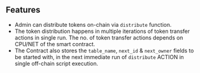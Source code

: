 ## Features
* Admin can distribute tokens on-chain via `distribute` function.
* The token distribution happens in multiple iterations of token transfer actions in single run. The no. of token transfer actions depends on CPU/NET of the smart contract.
* The Contract also stores the `table_name`, `next_id` & `next_owner` fields to be started with, in the next immediate run of `distribute` ACTION in single off-chain script execution.